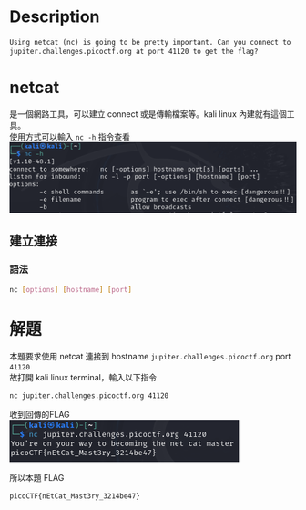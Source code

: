 # Description
```text
Using netcat (nc) is going to be pretty important. Can you connect to jupiter.challenges.picoctf.org at port 41120 to get the flag?
```
# netcat
是一個網路工具，可以建立 connect 或是傳輸檔案等。kali linux 內建就有這個工具。  
使用方式可以輸入 `nc -h` 指令查看  
![nc -h](..\assets\whats_a_net_cat__1.png)
## 建立連接
### 語法  
```bash
nc [options] [hostname] [port]
```
# 解題
本題要求使用 netcat 連接到 hostname `jupiter.challenges.picoctf.org` port `41120`  
故打開 kali linux terminal，輸入以下指令
```bash
nc jupiter.challenges.picoctf.org 41120
```
收到回傳的FLAG  
![nc -h](..\assets\whats_a_net_cat__2.png)
<!-- flag -->
所以本題 FLAG 
```text
picoCTF{nEtCat_Mast3ry_3214be47}
```